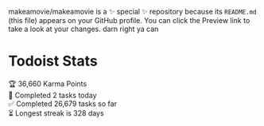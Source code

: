 makeamovie/makeamovie is a ✨ special ✨ repository because its `README.md` (this file) appears on your GitHub profile.
You can click the Preview link to take a look at your changes. darn right ya can

# Todoist Stats

<!-- TODO-IST:START -->
🏆  36,660 Karma Points           
🌸  Completed 2 tasks today           
✅  Completed 26,679 tasks so far           
⏳  Longest streak is 328 days
<!-- TODO-IST:END -->